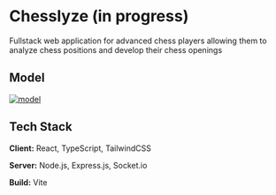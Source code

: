# Chesslyze (in progress)

Fullstack web application for advanced chess players allowing them to analyze chess positions and develop their chess openings

## Model

[![model](https://i.imgur.com/pupga86.png)](https://i.imgur.com/pupga86.png)

## Tech Stack

**Client:** React, TypeScript, TailwindCSS

**Server:** Node.js, Express.js, Socket.io

**Build:** Vite
